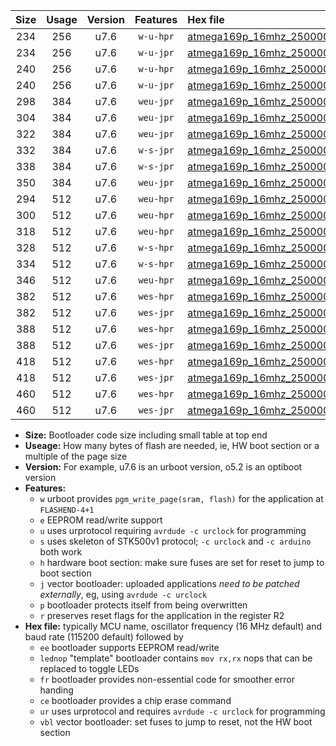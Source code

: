 |Size|Usage|Version|Features|Hex file|
|:-:|:-:|:-:|:-:|:--|
|234|256|u7.6|`w-u-hpr`|[atmega169p_16mhz_250000bps_ur.hex](https://raw.githubusercontent.com/stefanrueger/urboot/main/bootloaders/atmega169p/fcpu_16mhz/250000_bps/atmega169p_16mhz_250000bps_ur.hex)|
|234|256|u7.6|`w-u-jpr`|[atmega169p_16mhz_250000bps_ur_vbl.hex](https://raw.githubusercontent.com/stefanrueger/urboot/main/bootloaders/atmega169p/fcpu_16mhz/250000_bps/atmega169p_16mhz_250000bps_ur_vbl.hex)|
|240|256|u7.6|`w-u-hpr`|[atmega169p_16mhz_250000bps_lednop_ur.hex](https://raw.githubusercontent.com/stefanrueger/urboot/main/bootloaders/atmega169p/fcpu_16mhz/250000_bps/atmega169p_16mhz_250000bps_lednop_ur.hex)|
|240|256|u7.6|`w-u-jpr`|[atmega169p_16mhz_250000bps_lednop_ur_vbl.hex](https://raw.githubusercontent.com/stefanrueger/urboot/main/bootloaders/atmega169p/fcpu_16mhz/250000_bps/atmega169p_16mhz_250000bps_lednop_ur_vbl.hex)|
|298|384|u7.6|`weu-jpr`|[atmega169p_16mhz_250000bps_ee_ur_vbl.hex](https://raw.githubusercontent.com/stefanrueger/urboot/main/bootloaders/atmega169p/fcpu_16mhz/250000_bps/atmega169p_16mhz_250000bps_ee_ur_vbl.hex)|
|304|384|u7.6|`weu-jpr`|[atmega169p_16mhz_250000bps_ee_lednop_ur_vbl.hex](https://raw.githubusercontent.com/stefanrueger/urboot/main/bootloaders/atmega169p/fcpu_16mhz/250000_bps/atmega169p_16mhz_250000bps_ee_lednop_ur_vbl.hex)|
|322|384|u7.6|`weu-jpr`|[atmega169p_16mhz_250000bps_ee_lednop_fr_ur_vbl.hex](https://raw.githubusercontent.com/stefanrueger/urboot/main/bootloaders/atmega169p/fcpu_16mhz/250000_bps/atmega169p_16mhz_250000bps_ee_lednop_fr_ur_vbl.hex)|
|332|384|u7.6|`w-s-jpr`|[atmega169p_16mhz_250000bps_vbl.hex](https://raw.githubusercontent.com/stefanrueger/urboot/main/bootloaders/atmega169p/fcpu_16mhz/250000_bps/atmega169p_16mhz_250000bps_vbl.hex)|
|338|384|u7.6|`w-s-jpr`|[atmega169p_16mhz_250000bps_lednop_vbl.hex](https://raw.githubusercontent.com/stefanrueger/urboot/main/bootloaders/atmega169p/fcpu_16mhz/250000_bps/atmega169p_16mhz_250000bps_lednop_vbl.hex)|
|350|384|u7.6|`weu-jpr`|[atmega169p_16mhz_250000bps_ee_lednop_fr_ce_ur_vbl.hex](https://raw.githubusercontent.com/stefanrueger/urboot/main/bootloaders/atmega169p/fcpu_16mhz/250000_bps/atmega169p_16mhz_250000bps_ee_lednop_fr_ce_ur_vbl.hex)|
|294|512|u7.6|`weu-hpr`|[atmega169p_16mhz_250000bps_ee_ur.hex](https://raw.githubusercontent.com/stefanrueger/urboot/main/bootloaders/atmega169p/fcpu_16mhz/250000_bps/atmega169p_16mhz_250000bps_ee_ur.hex)|
|300|512|u7.6|`weu-hpr`|[atmega169p_16mhz_250000bps_ee_lednop_ur.hex](https://raw.githubusercontent.com/stefanrueger/urboot/main/bootloaders/atmega169p/fcpu_16mhz/250000_bps/atmega169p_16mhz_250000bps_ee_lednop_ur.hex)|
|318|512|u7.6|`weu-hpr`|[atmega169p_16mhz_250000bps_ee_lednop_fr_ur.hex](https://raw.githubusercontent.com/stefanrueger/urboot/main/bootloaders/atmega169p/fcpu_16mhz/250000_bps/atmega169p_16mhz_250000bps_ee_lednop_fr_ur.hex)|
|328|512|u7.6|`w-s-hpr`|[atmega169p_16mhz_250000bps.hex](https://raw.githubusercontent.com/stefanrueger/urboot/main/bootloaders/atmega169p/fcpu_16mhz/250000_bps/atmega169p_16mhz_250000bps.hex)|
|334|512|u7.6|`w-s-hpr`|[atmega169p_16mhz_250000bps_lednop.hex](https://raw.githubusercontent.com/stefanrueger/urboot/main/bootloaders/atmega169p/fcpu_16mhz/250000_bps/atmega169p_16mhz_250000bps_lednop.hex)|
|346|512|u7.6|`weu-hpr`|[atmega169p_16mhz_250000bps_ee_lednop_fr_ce_ur.hex](https://raw.githubusercontent.com/stefanrueger/urboot/main/bootloaders/atmega169p/fcpu_16mhz/250000_bps/atmega169p_16mhz_250000bps_ee_lednop_fr_ce_ur.hex)|
|382|512|u7.6|`wes-hpr`|[atmega169p_16mhz_250000bps_ee.hex](https://raw.githubusercontent.com/stefanrueger/urboot/main/bootloaders/atmega169p/fcpu_16mhz/250000_bps/atmega169p_16mhz_250000bps_ee.hex)|
|382|512|u7.6|`wes-jpr`|[atmega169p_16mhz_250000bps_ee_vbl.hex](https://raw.githubusercontent.com/stefanrueger/urboot/main/bootloaders/atmega169p/fcpu_16mhz/250000_bps/atmega169p_16mhz_250000bps_ee_vbl.hex)|
|388|512|u7.6|`wes-hpr`|[atmega169p_16mhz_250000bps_ee_lednop.hex](https://raw.githubusercontent.com/stefanrueger/urboot/main/bootloaders/atmega169p/fcpu_16mhz/250000_bps/atmega169p_16mhz_250000bps_ee_lednop.hex)|
|388|512|u7.6|`wes-jpr`|[atmega169p_16mhz_250000bps_ee_lednop_vbl.hex](https://raw.githubusercontent.com/stefanrueger/urboot/main/bootloaders/atmega169p/fcpu_16mhz/250000_bps/atmega169p_16mhz_250000bps_ee_lednop_vbl.hex)|
|418|512|u7.6|`wes-hpr`|[atmega169p_16mhz_250000bps_ee_lednop_fr.hex](https://raw.githubusercontent.com/stefanrueger/urboot/main/bootloaders/atmega169p/fcpu_16mhz/250000_bps/atmega169p_16mhz_250000bps_ee_lednop_fr.hex)|
|418|512|u7.6|`wes-jpr`|[atmega169p_16mhz_250000bps_ee_lednop_fr_vbl.hex](https://raw.githubusercontent.com/stefanrueger/urboot/main/bootloaders/atmega169p/fcpu_16mhz/250000_bps/atmega169p_16mhz_250000bps_ee_lednop_fr_vbl.hex)|
|460|512|u7.6|`wes-hpr`|[atmega169p_16mhz_250000bps_ee_lednop_fr_ce.hex](https://raw.githubusercontent.com/stefanrueger/urboot/main/bootloaders/atmega169p/fcpu_16mhz/250000_bps/atmega169p_16mhz_250000bps_ee_lednop_fr_ce.hex)|
|460|512|u7.6|`wes-jpr`|[atmega169p_16mhz_250000bps_ee_lednop_fr_ce_vbl.hex](https://raw.githubusercontent.com/stefanrueger/urboot/main/bootloaders/atmega169p/fcpu_16mhz/250000_bps/atmega169p_16mhz_250000bps_ee_lednop_fr_ce_vbl.hex)|

- **Size:** Bootloader code size including small table at top end
- **Useage:** How many bytes of flash are needed, ie, HW boot section or a multiple of the page size
- **Version:** For example, u7.6 is an urboot version, o5.2 is an optiboot version
- **Features:**
  + `w` urboot provides `pgm_write_page(sram, flash)` for the application at `FLASHEND-4+1`
  + `e` EEPROM read/write support
  + `u` uses urprotocol requiring `avrdude -c urclock` for programming
  + `s` uses skeleton of STK500v1 protocol; `-c urclock` and `-c arduino` both work
  + `h` hardware boot section: make sure fuses are set for reset to jump to boot section
  + `j` vector bootloader: uploaded applications *need to be patched externally*, eg, using `avrdude -c urclock`
  + `p` bootloader protects itself from being overwritten
  + `r` preserves reset flags for the application in the register R2
- **Hex file:** typically MCU name, oscillator frequency (16 MHz default) and baud rate (115200 default) followed by
  + `ee` bootloader supports EEPROM read/write
  + `lednop` "template" bootloader contains `mov rx,rx` nops that can be replaced to toggle LEDs
  + `fr` bootloader provides non-essential code for smoother error handing
  + `ce` bootloader provides a chip erase command
  + `ur` uses urprotocol and requires `avrdude -c urclock` for programming
  + `vbl` vector bootloader: set fuses to jump to reset, not the HW boot section
